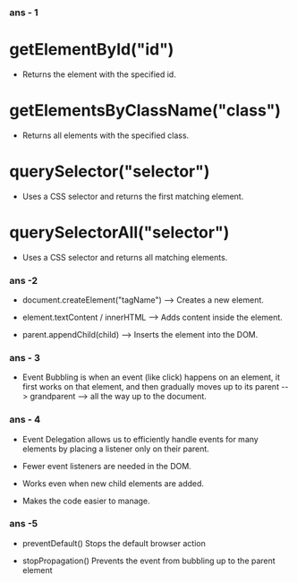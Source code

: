 ### ans - 1
#  getElementById("id")
* Returns the element with the specified id.

# getElementsByClassName("class")
* Returns all elements with the specified class.

# querySelector("selector")
* Uses a CSS selector and returns the first matching element.

# querySelectorAll("selector")
* Uses a CSS selector and returns all matching elements.


### ans -2
* document.createElement("tagName") --> Creates a new element.

* element.textContent / innerHTML --> Adds content inside the element.

* parent.appendChild(child) --> Inserts the element into the DOM.

### ans - 3
* Event Bubbling is when an event (like click) happens on an element,
  it first works on that element, and then gradually moves up to its 
  parent --> grandparent --> all the way up to the document.

### ans - 4
* Event Delegation allows us to efficiently handle events for many elements by placing a listener only on their parent.

* Fewer event listeners are needed in the DOM.

* Works even when new child elements are added.

* Makes the code easier to manage.

### ans -5
* preventDefault()	Stops the default browser action

* stopPropagation()	Prevents the event from bubbling up to the parent element
